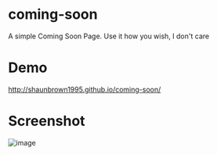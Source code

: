 # coming-soon
A simple Coming Soon Page.
Use it how you wish, I don't care


# Demo
http://shaunbrown1995.github.io/coming-soon/

# Screenshot

![image](http://i.imgur.com/tthwVNd.jpg})
